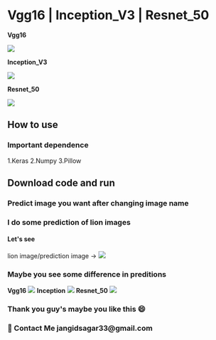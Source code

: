 # Vgg16 | Inception_V3 | Resnet_50
<b>Vgg16</b>

<img src = "https://github.com/sagarjangid41/vgg16-inception_v3-resnet_50/blob/main/img/vgg1gimg.png"  />

<b>Inception_V3</b>

<img src = "https://github.com/sagarjangid41/vgg16-inception_v3-resnet_50/blob/main/img/inceptionimg.png" />

<b>Resnet_50</b>

<img src = "https://github.com/sagarjangid41/vgg16-inception_v3-resnet_50/blob/main/img/resnet50img.png" />

<h2>How to use </h2>
<h3>Important dependence</h3>

1.Keras
2.Numpy
3.Pillow 

<h2>Download code and run</h2>
<h3>Predict image you want after changing image name</h3>

<h3>I do some prediction of lion images</h3>
<h4>Let's see </h4>
lion image/prediction image ->
<img src = "https://github.com/sagarjangid41/vgg16-inception_v3-resnet_50/blob/main/img/lion.jpg" />
<h3>Maybe you see some difference in preditions</h3>
<b>Vgg16</b>
<img src = "https://github.com/sagarjangid41/vgg16-inception_v3-resnet_50/blob/main/img/vgg16%20(2).png" />
<b>Inception</b>
<img src = "https://github.com/sagarjangid41/vgg16-inception_v3-resnet_50/blob/main/img/inception%20(3).png" / >
<b>Resnet_50</b>
<img src = "https://github.com/sagarjangid41/vgg16-inception_v3-resnet_50/blob/main/img/resnet%20(2).png" / >

<h3>Thank you guy's 
  maybe you like this 😄 </h3>
  
<h3>💬 Contact Me <a>jangidsagar33@gmail.com</a> </h3>
